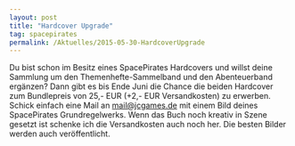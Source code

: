 ```yaml
---
layout: post
title: "Hardcover Upgrade"
tag: spacepirates
permalink: /Aktuelles/2015-05-30-HardcoverUpgrade
---
```


Du bist schon im Besitz eines SpacePirates Hardcovers und willst deine Sammlung um den Themenhefte-Sammelband und den Abenteuerband ergänzen? Dann gibt es bis Ende Juni die Chance die beiden Hardcover zum Bundlepreis von 25,- EUR (+2,- EUR Versandkosten) zu erwerben. Schick einfach eine Mail an mail@jcgames.de mit einem Bild deines SpacePirates Grundregelwerks. Wenn das Buch noch kreativ in Szene gesetzt ist schenke ich die Versandkosten auch noch her. Die besten Bilder werden auch veröffentlicht.
